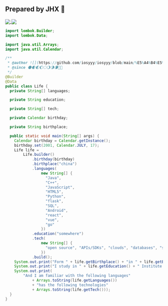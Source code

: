 ## Prepared by JHX 📝

<a href="https://github.com/anuraghazra/github-readme-stats">
  <img align="center" src="https://github-readme-stats.vercel.app/api?username=iosyyy&show_icons=true&count_private=true&count_private=true&hide_border=true" />
</a>

<a href="https://github.com/anuraghazra/convoychat">
  <img align="center" src="https://github-readme-stats.vercel.app/api/top-langs/?username=iosyyy&show_icons=true&hide_border=true&langs_count=15&layout=compact" />
</a>


```java
import lombok.Builder;
import lombok.Data;

import java.util.Arrays;
import java.util.Calendar;

/**
 * @author ![](https://github.com/iosyyy/iosyyy/blob/main/%E5%A4%B4%E5%83%8F(2).jpg)
 * @since 🌑🌒🌓🌔🌕🌖🌗🌘🌚🌝
 */
@Builder
@Data
public class Life {
  private String[] languages;

  private String education;

  private String[] tech;

  private Calendar birthday;

  private String birthplace;

  public static void main(String[] args) {
    Calendar birthday = Calendar.getInstance();
    birthday.set(2001, Calendar.JULY, 17);
    Life life =
        Life.builder()
            .birthday(birthday)
            .birthplace("china")
            .languages(
                new String[] {
                  "Java",
                  "C++",
                  "JavaScript",
                  "HTML5",
                  "Python",
                  "flask",
                  "SQL",
                  "Android",
                  "react",
                  "vue",
                  "go"
                })
            .education("somewhere")
            .tech(
                new String[] {
                  "open source", "APIs/SDKs", "clouds", "databases", "spring boot", "spring cloud"
                })
            .build();
    System.out.print("Form " + life.getBirthplace() + "in " + life.getBirthday() + ".");
    System.out.print("I study in " + life.getEducation() + " Institute of technology.");
    System.out.print(
        "And I am familiar with the following languages"
            + Arrays.toString(life.getLanguages())
            + "has the following technologies"
            + Arrays.toString(life.getTech()));
  }
}

```

